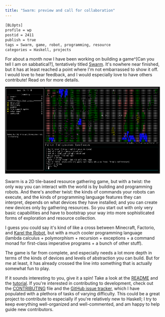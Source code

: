 ```yaml
---
title: "Swarm: preview and call for collaboration"
---
```


    [BLOpts]
    profile = wp
    postid = 2411
    publish = true
    tags = Swarm, game, robot, programming, resource
    categories = Haskell, projects

For about a month now I have been working on building a game^[Can you
tell I am on sabbatical?], tentatively titled
[Swarm](https://github.com/byorgey/swarm).  It's nowhere near
finished, but it has at least reached a point where I'm not
embarrassed to show it off.  I would love to hear feedback, and I
would especially love to have others contribute!  Read on for more
details.

[![](../../images/log.png)](https://github.com/byorgey/swarm)

Swarm is a 2D tile-based resource gathering game, but with a twist:
the only way you can interact with the world is by building and
programming robots.  And there's another twist: the kinds of commands
your robots can execute, and the kinds of programming language
features they can interpret, depends on what devices they have
installed; and you can create new devices only by gathering resources.
So you start out with only very basic capabilities and have to
bootstrap your way into more sophisticated forms of exploration and
resource collection.

I guess you could say it's kind of like a cross between Minecraft,
Factorio, and [Karel the
Robot](https://en.wikipedia.org/wiki/Karel_(programming_language)),
but with a much cooler programming language (lambda calculus +
polymorphism + recursion + exceptions + a command monad for
first-class imperative programs + a bunch of other stuff).

The game is far from complete, and especially needs a lot more depth
in terms of the kinds of devices and levels of abstraction you can
build.  But for me at least, it has already crossed the line into
something that is actually somewhat fun to play.

If it sounds interesting to you, give it a spin!  Take a look at the
[README](https://github.com/byorgey/swarm/blob/main/README.md) and the
[tutorial](https://github.com/byorgey/swarm/blob/main/TUTORIAL.md).
If you're interested in contributing to development, check out the
[CONTRIBUTING](https://github.com/byorgey/swarm/blob/main/CONTRIBUTING.md)
file and the [GitHub issue
tracker](https://github.com/byorgey/swarm/issues), which I have
populated with a plethora of tasks of varying difficulty.  This could
be a great project to contribute to especially if you're relatively
new to Haskell; I try to keep everything well-organized and
well-commented, and am happy to help guide new contributors.

